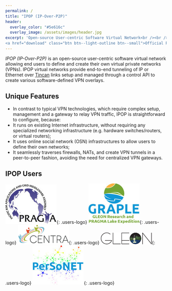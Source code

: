 ```yaml
---
permalink: /
title: "IPOP (IP-Over-P2P)"
header:
  overlay_color: "#5e616c"
  overlay_image: /assets/images/header.jpg
excerpt: 'Open-source User-centric Software Virtual Network<br /><br />
<a href="download" class="btn btn--light-outline btn--small">Official Release 17.08, August 2017</a>'
---
```

*IPOP (IP-Over-P2P)* is an open-source user-centric software virtual network allowing end users to define and create their own virtual private networks (VPNs). IPOP virtual networks provide end-to-end tunneling of IP or Ethernet over [Tincan] links setup and managed through a control API to create various software-defined VPN overlays.

## Unique Features

- In contrast to typical VPN technologies, which require complex setup, management and a gateway to relay VPN traffic, IPOP is straightforward to configure, because:
- It runs on existing Internet infrastructure, without requiring any specialized networking infrastructure (e.g. hardware switches/routers, or virtual routers);
- It uses online social network (OSN) infrastructures to allow users to define their own networks;
- It seamlessly traverses firewalls, NATs, and create VPN tunnels in a peer-to-peer fashion, avoiding the need for centralized VPN gateways.

## IPOP Users

[![PRAGMA](assets/images/pragma.jpg)](http://www.pragma-grid.net){: .users-logo} [![GRAPLE](assets/images/graple.jpg)](http://graple.org/){: .users-logo} [![CENTRA](assets/images/centra.png)](http://www.globalcentra.org/){: .users-logo} [![GLEON](assets/images/gleon.png)](http://www.gleon.org/){: .users-logo} [![PerSoNET](assets/images/personet.jpg)](personet){: .users-logo}

[Tincan]: learn/#Tincan